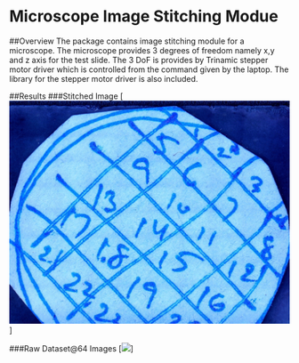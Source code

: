 # Microscope Image Stitching Modue

##Overview
The package contains image stitching module for a microscope. The microscope provides 3 degrees of freedom namely x,y and z axis for the test slide. The 3 DoF is provides by Trinamic stepper motor driver which is controlled from the command given by the laptop. The library for the stepper motor driver is also included.

##Results
###Stitched Image
[<img src="./Results/Result.jpg">]

###Raw Dataset@64 Images
[<img src="./Results/Dataset.jpg">]
